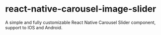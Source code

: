 # react-native-carousel-image-slider
A simple and fully customizable React Native Carousel Slider component, support to IOS and Android.
